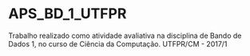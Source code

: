 # APS_BD_1_UTFPR
Trabalho realizado como atividade avaliativa na disciplina de Bando de Dados 1, no curso de Ciência da Computação. UTFPR/CM - 2017/1
